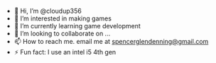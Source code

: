 - 👋 Hi, I’m @cloudup356
- 👀 I’m interested in making games
- 🌱 I’m currently learning game development
- 💞️ I’m looking to collaborate on ...
- 📫 How to reach me. email me at spencerglendenning@gmail.com 
- ⚡ Fun fact: I use an intel i5 4th gen 

<!---
cloudup356/cloudup356 is a ✨ special ✨ repository because its `README.md` (this file) appears on your GitHub profile.
You can click the Preview link to take a look at your changes.
--->
